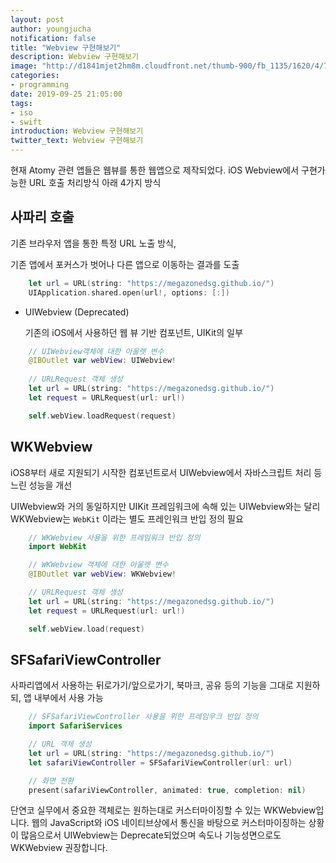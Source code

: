 ```yaml
---
layout: post
author: youngjucha
notification: false
title: "Webview 구현해보기"
description: Webview 구현해보기
image: "http://d1841mjet2hm8m.cloudfront.net/thumb-900/fb_1135/1620/4/7363c8f36313431d34743b122393a5ae.jpg"
categories:
- programming
date: 2019-09-25 21:05:00
tags:
- iso
- swift
introduction: Webview 구현해보기
twitter_text: Webview 구현해보기
---
```


현재 Atomy 관련 앱들은 웹뷰를 통한 웹앱으로 제작되었다.
iOS Webview에서 구현가능한 URL 호출 처리방식 아래 4가지 방식

## 사파리 호출

기존 브라우저 앱을 통한 특정 URL 노출 방식, 

기존 앱에서 포커스가 벗어나 다른 앱으로 이동하는 결과를 도출

```swift
	let url = URL(string: "https://megazonedsg.github.io/")
    UIApplication.shared.open(url!, options: [:])
```

-  UIWebview (Deprecated)

    기존의 iOS에서 사용하던 웹 뷰 기반 컴포넌트, UIKit의 일부

```swift
    // UIWebview객체에 대한 아울렛 변수
    @IBOutlet var webView: UIWebview!
    
    // URLRequest 객체 생성
    let url = URL(string: "https://megazonedsg.github.io/")
    let request = URLRequest(url: url!)

    self.webView.loadRequest(request)
```

## WKWebview

iOS8부터 새로 지원되기 시작한 컴포넌트로서 UIWebview에서 자바스크립트 처리 등 느린 성능을 개선

UIWebview와 거의 동일하지만 UIKit 프레임워크에 속해 있는 UIWebview와는 달리 WKWebview는 `WebKit` 이라는 별도 프레인워크 반입 정의 필요

```swift
    // WKWebview 사용을 위한 프레임워크 반입 정의
    import WebKit

    // WKWebview 객체에 대한 아울렛 변수
    @IBOutlet var webView: WKWebview!

    // URLRequest 객체 생성
    let url = URL(string: "https://megazonedsg.github.io/")
    let request = URLRequest(url: url!)

    self.webView.load(request)
```


## SFSafariViewController

사파리앱에서 사용하는 뒤로가기/앞으로가기, 북마크, 공유 등의 기능을 그대로 지원하되, 앱 내부에서 사용 가능

```swift
    // SFSafariViewController 사용을 위한 프레임우크 반입 정의
    import SafariServices

    // URL 객체 생성
    let url = URL(string: "https://megazonedsg.github.io/")
    let safariViewController = SFSafariViewController(url: url)

    // 화면 전환
    present(safariViewController, animated: true, completion: nil)

```

단연코 실무에서 중요한 객체로는 원하는대로 커스터마이징할 수 있는 WKWebview입니다.
웹의 JavaScript와 iOS 네이티브상에서 통신을 바탕으로 커스터마이징하는 상황이 많음으로서
UIWebview는 Deprecate되었으며 속도나 기능성면으로도 WKWebview 권장합니다.
